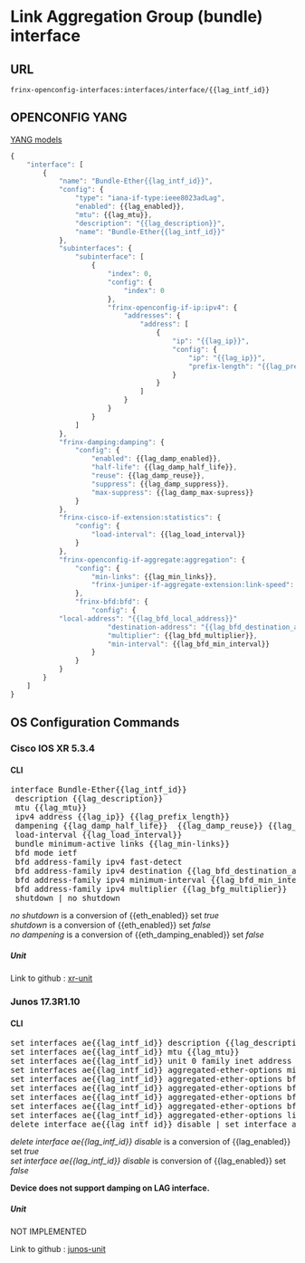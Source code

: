 # Link Aggregation Group (bundle) interface

## URL

```
frinx-openconfig-interfaces:interfaces/interface/{{lag_intf_id}}
```

## OPENCONFIG YANG

[YANG models](https://github.com/FRINXio/openconfig/tree/master/interfaces/src/main/yang)

```javascript
{
    "interface": [
        {
            "name": "Bundle-Ether{{lag_intf_id}}",
            "config": {
                "type": "iana-if-type:ieee8023adLag",
                "enabled": {{lag_enabled}},
                "mtu": {{lag_mtu}},
                "description": "{{lag_description}}",
                "name": "Bundle-Ether{{lag_intf_id}}"
            },
            "subinterfaces": {
                "subinterface": [
                    {
                        "index": 0,
                        "config": {
                            "index": 0
                        },
                        "frinx-openconfig-if-ip:ipv4": {
                            "addresses": {
                                "address": [
                                    {
                                        "ip": "{{lag_ip}}",
                                        "config": {
                                            "ip": "{{lag_ip}}",
                                            "prefix-length": "{{lag_prefix_length}}"
                                        }
                                    }
                                ]
                            }
                        }
                    }
                ]
            },
            "frinx-damping:damping": {
                "config": {
                    "enabled": {{lag_damp_enabled}},
                    "half-life": {{lag_damp_half_life}},
                    "reuse": {{lag_damp_reuse}},
                    "suppress": {{lag_damp_suppress}},
                    "max-suppress": {{lag_damp_max-supress}}
                }
            },
            "frinx-cisco-if-extension:statistics": {
                "config": {
                    "load-interval": {{lag_load_interval}}
                }
            },
            "frinx-openconfig-if-aggregate:aggregation": {
                "config": {
                    "min-links": {{lag_min_links}},
                    "frinx-juniper-if-aggregate-extension:link-speed": {{lag_link_speed}}
                },
                "frinx-bfd:bfd": {
                    "config": {
			"local-address": "{{lag_bfd_local_address}}"
                        "destination-address": "{{lag_bfd_destination_address}}",
                        "multiplier": {{lag_bfd_multiplier}},
                        "min-interval": {{lag_bfd_min_interval}}
                    }
                }
            }
        }
    ]
}
```

## OS Configuration Commands

### Cisco IOS XR 5.3.4

#### CLI

<pre>
interface Bundle-Ether{{lag_intf_id}} 
 description {{lag_description}} 
 mtu {{lag_mtu}}
 ipv4 address {{lag_ip}} {{lag_prefix_length}}
 dampening {{lag_damp_half_life}}  {{lag_damp_reuse}} {{lag_damp_suppress}} {{lag_damp_max-supress}} | no dampening
 load-interval {{lag_load_interval}}
 bundle minimum-active links {{lag_min-links}}
 bfd mode ietf
 bfd address-family ipv4 fast-detect
 bfd address-family ipv4 destination {{lag_bfd_destination_address}}
 bfd address-family ipv4 minimum-interval {{lag_bfd_min_interval}}
 bfd address-family ipv4 multiplier {{lag_bfg_multiplier}}
 shutdown | no shutdown
</pre>

*no shutdown* is a conversion of {{eth_enabled}} set *true*  
*shutdown* is a conversion of {{eth_enabled}} set *false*  
*no dampening* is a conversion of {{eth_damping_enabled}} set *false*  

##### Unit

Link to github : [xr-unit](https://github.com/FRINXio/cli-units/tree/master/ios-xr/interface)

### Junos 17.3R1.10

#### CLI

<pre>
set interfaces ae{{lag_intf_id}} description {{lag_description}}
set interfaces ae{{lag_intf_id}} mtu {{lag_mtu}}
set interfaces ae{{lag_intf_id}} unit 0 family inet address {{lag_ip}}/{{lag_prefix_length}}
set interfaces ae{{lag_intf_id}} aggregated-ether-options minimum-links {{lag_min_links}}
set interfaces ae{{lag_intf_id}} aggregated-ether-options bfd-liveness-detection neighbor {{lag_bfd_destination_address}}
set interfaces ae{{lag_intf_id}} aggregated-ether-options bfd-liveness-detection local-address {{lag_bfd_local_address}}
set interfaces ae{{lag_intf_id}} aggregated-ether-options bfd-liveness-detection minimum-interval {{lag_bfd_min_interval}}
set interfaces ae{{lag_intf_id}} aggregated-ether-options bfd-liveness-detection multiplier {{lag_bfd_multiplier}}
set interfaces ae{{lag_intf_id}} aggregated-ether-options link-speed {{lag_link_speed}}
delete interface ae{{lag_intf_id}} disable | set interface ae{{lag_intf_id}} disable
</pre>

*delete interface ae{{lag_intf_id}} disable* is a conversion of {{lag_enabled}} set *true*  
*set interface ae{{lag_intf_id}} disable* is conversion of {{lag_enabled}} set *false*  

**Device does not support damping on LAG interface.**

##### Unit

NOT IMPLEMENTED

Link to github : [junos-unit]()
